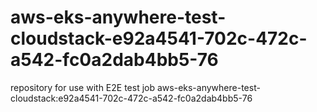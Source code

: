 # aws-eks-anywhere-test-cloudstack-e92a4541-702c-472c-a542-fc0a2dab4bb5-76
repository for use with E2E test job aws-eks-anywhere-test-cloudstack:e92a4541-702c-472c-a542-fc0a2dab4bb5-76
